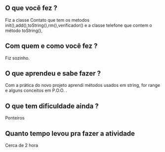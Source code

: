 ## O que você fez ?
  Fiz a classe Contato que tem os metodos init(),add(),toString(),rm(),verificador() e a classe telefone que contem o
método toString(),

## Com quem e como você fez ?
  Fiz sozinho.
  
## O que aprendeu e sabe fazer ?
  Com a prática do novo projeto aprendi métodos usados em string, for range e alguns conceitos em P.O.O. .

## O que tem dificuldade ainda ?
  Ponteiros

## Quanto tempo levou pra fazer a atividade 
  Cerca de 2 hora
